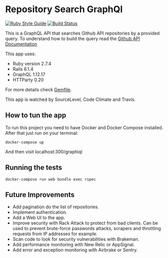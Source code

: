 # Repository Search GraphQl
[![Ruby Style Guide](https://img.shields.io/badge/code_style-rubocop-brightgreen.svg)](https://github.com/rubocop-hq/rubocop) 
[![Build Status](https://app.travis-ci.com/aranhaqg/repo-search-api.svg?branch=main)](https://app.travis-ci.com/aranhaqg/repo-search-api) 
<!-- [![SourceLevel](https://app.sourcelevel.io/github/aranhaqg/-/contentful-recipes.svg)](https://app.sourcelevel.io/github/aranhaqg/-/contentful-recipes)  -->
<!-- [![Maintainability](https://api.codeclimate.com/v1/badges/0f46ce2dd832c2015eb5/maintainability)](https://codeclimate.com/github/aranhaqg/contentful-recipes/maintainability) -->

This is a GraphQL API that searches Github API repositories by a provided query. To understand how to build the query read the [Github API Documentation](https://docs.github.com/en/search-github/searching-on-github/searching-for-repositories)

This app uses:

* Ruby version 2.7.4
* Rails 6.1.4
* GraphQL 1.12.17
* HTTParty 0.20

For more details check [Gemfile](Gemfile).

This app is watched by SourceLevel, Code Climate and Travis.
## How to tun the app
To run this project you need to have Docker and Docker Compose installed. After that just run on your terminal:

```
docker-compose up
```
And then visit localhost:300/graphiql

## Running the tests

```
docker-compose run web bundle exec rspec
```
## Future Improvements

* Add pagination do the list of repositories.
* Implement authentication.
* Add a Web UI to the app.
* Improve security with Rack Attack to protect from bad clients. Can be used to prevent brute-force passwords attacks, scrapers and throttling requests from IP addresses for example.
* Scan code to look for security vulnerabilities with Brakeman.
* Add performance monitoring with New Relic or AppSignal.  
* Add error and exception monitoring with Airbrake or Sentry.  
